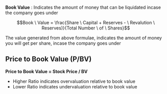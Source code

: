 **Book Value** : Indicates the amount of money that can be liquidated incase the company goes under

$$Book \ Value = \frac{Share \ Capital + Reserves - \ Revalution \ Reserves)}{Total Number \ of \ Shares}$$

The value generated from above formulae, indicates the amount of money you will get per share, incase the company goes under

## Price to Book Value (P/BV)

**Price to Book Value = Stock Price / BV**

- Higher Ratio indicates overvaluation relative to book value
- Lower Ratio indicates undervaluation relative to book value